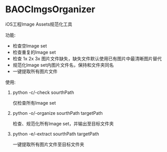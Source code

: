 # BAOCImgsOrganizer

iOS工程Image Assets规范化工具

功能:
- 检查空Image set
- 检查重复的Image set
- 检查 1x 2x 3x 图片文件缺失，缺失文件默认使用已有图片中最清晰图片替代
- 规范化Image set内图片文件名，保持和文件夹同名
- 一键提取所有图片文件

使用:
1. python -c/-check sourthPath

    仅检查所有Image set

2. python -o/-organize sourthPath targetPath

    检查、规范化所有Image set，并输出至目标文件夹

3. python -e/-extract sourthPath targetPath

    一键提取所有图片文件至目标文件夹